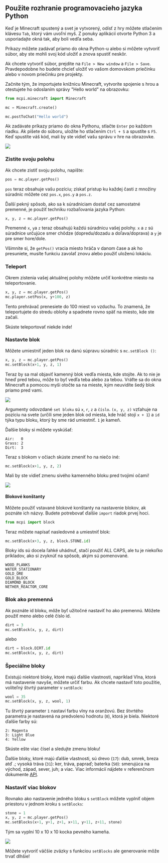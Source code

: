 ## Použite rozhranie programovacieho jazyka Python

Keď je Minecraft spustený a svet je vytvorený, odísť z hry môžete stlačením klávesu `Tab`, ktorý vám uvoľní myš. Z ponuky aplikácií otvorte Python 3 a usporiadajte okná tak, aby boli vedľa seba.

Príkazy môžete zadávať priamo do okna Python-u alebo si môžete vytvoriť súbor, aby ste mohli svoj kód uložiť a znova spustiť neskôr.

Ak chcete vytvoriť súbor, prejdite na `File > New window` a `File > Save`. Pravdepodobne ho budete chcieť uložiť vo vašom domovskom priečinku alebo v novom priečinku pre projekty.

Začnite tým, že importujete knižnicu Minecraft, vytvoríte spojenie s hrou a otestujete ho odoslaním správy "Hello world" na obrazovku:

```python
from mcpi.minecraft import Minecraft

mc = Minecraft.create()

mc.postToChat("Hello world")
```

Ak zadávate príkazy priamo do okna Pythonu, stlačte `Enter` po každom riadku. Ak píšete do súboru, uložíte ho stlačením `Ctrl + S` a spustíte s `F5`. Keď spustíte váš kód, mali by ste vidieť vašu správu v hre na obrazovke.

![](images/helloworld.gif)

### Zistite svoju polohu

Ak chcete zistiť svoju polohu, napíšte:

```python
pos = mc.player.getPos()
```

`pos` teraz obsahuje vašu pozíciu; získať pristup ku každej časti z množiny súradníc môžete cez `pos.x`, `pos.y` a `pos.z`.

Ďalší pekný spôsob, ako sa k súradniciam dostať cez samostatné premenné, je použiť techniku rozbaľovania jazyka Python:

```python
x, y, z = mc.player.getPos()
```

Premenné `x`, `y`a `z` teraz obsahujú každú súradnicu vašej polohy. `x` a `z` sú súradnice určujúce smer chôdze (dopredu/dozadu a doľava/doprava) a `y` je pre smer hore/dole.

Všimnite si, že `getPos()` vracia miesto hráča v danom čase a ak ho presuniete, musíte funkciu zavolať znovu alebo použiť uloženú lokáciu.

### Teleport

Okrem zistenia vašej aktuálnej polohy môžete určiť konkrétne miesto na teleportovanie.

```python
x, y, z = mc.player.getPos()
mc.player.setPos(x, y+100, z)
```

Tento prehrávač prenesiete do 100 miest vo vzduchu. To znamená, že teleportujete do stredu oblohy a spadnete rovno späť na miesto, kde ste začali.

Skúste teleportovať niekde inde!

### Nastavte blok

Môžete umiestniť jeden blok na danú súpravu súradníc s `mc.setBlock ()`:

```python
x, y, z = mc.player.getPos()
mc.setBlock(x+1, y, z, 1)
```

Teraz by sa mal objaviť kamenný blok vedľa miesta, kde stojíte. Ak to nie je hneď pred tebou, môže to byť vedľa teba alebo za tebou. Vráťte sa do okna Minecraft a pomocou myši otočte sa na mieste, kým neuvidíte šedý blok priamo pred vami.

![](images/mcpi-setblock.png)

Argumenty odovzdané `set bloku` sú `x`, `r`, `z` a `číslo`. `(x, y, z)` vzťahuje na pozíciu na svete (určili sme jeden blok od miesta, kde hráč stojí `x + 1`) a `id` týka typu bloku, ktorý by sme rád umiestniť. `1` je kameň.

Ďalšie bloky si môžete vyskúšať:

    Air:   0
    Grass: 2
    Dirt:  3
    

Teraz s blokom v očiach skúste zmeniť ho na niečo iné:

```python
mc.setBlock(x+1, y, z, 2)
```

Mali by ste vidieť zmenu sivého kamenného bloku pred tvojimi očami!

![](images/mcpi-setblock2.png)

#### Blokové konštanty

Môžete použiť vstavané blokové konštanty na nastavenie blokov, ak poznáte ich názvy. Budete potrebovať ďalšie `import` riadok prvej hoci.

```python
from mcpi import block
```

Teraz môžete napísať nasledovné a umiestniť blok:

```python
mc.setBlock(x+3, y, z, block.STONE.id)
```

Bloky ids sú docela ľahké uhádnuť, stačí použiť ALL CAPS, ale tu je niekoľko príkladov, ako si zvyknúť na spôsob, akým sú pomenované.

    WOOD_PLANKS
    WATER_STATIONARY
    GOLD_ORE
    GOLD_BLOCK
    DIAMOND_BLOCK
    NETHER_REACTOR_CORE
    

### Blok ako premenná

Ak poznáte id bloku, môže byť užitočné nastaviť ho ako premennú. Môžete použiť meno alebo celé číslo id.

```python
dirt = 3
mc.setBlock(x, y, z, dirt)
```

alebo

```python
dirt = block.DIRT.id
mc.setBlock(x, y, z, dirt)
```

### Špeciálne bloky

Existujú niektoré bloky, ktoré majú ďalšie vlastnosti, napríklad Vlna, ktorá má nastavenie navyše, môžete určiť farbu. Ak chcete nastaviť toto použitie, voliteľný štvrtý parameter v `setBlock`:

```python
wool = 35
mc.setBlock(x, y, z, wool, 1)
```

Tu štvrtý parameter `1` nastaví farbu vlny na oranžovú. Bez štvrtého parametra je nastavená na predvolenú hodnotu (`0`), ktorá je biela. Niektoré ďalšie farby sú:

    2: Magenta
    3: Light Blue
    4: Yellow
    

Skúste ešte viac čísel a sledujte zmenu bloku!

Ďalšie bloky, ktoré majú ďalšie vlastnosti, sú drevo (`17`): dub, smrek, breza atď .; vysoká tráva (`31`): ker, tráva, papraď; baterka (`50`): smerujúca na východ, západ, sever, juh; a viac. Viac informácií nájdete v referenčnom dokumente [API](http://www.stuffaboutcode.com/p/minecraft-api-reference.html).

### Nastaviť viac blokov

Rovnako ako nastavenie jedného bloku s `setBlock` môžete vyplniť objem priestoru v jednom kroku s `setBlocks`:

```python
stone = 1
x, y, z = mc.player.getPos()
mc.setBlocks(x+1, y+1, z+1, x+11, y+11, z+11, stone)
```

Tým sa vyplní 10 x 10 x 10 kocka pevného kameňa.

![](images/mcpi-setblocks.png)

Môžete vytvoriť väčšie zväzky s funkciou `setBlocks` ale generovanie môže trvať dlhšie!